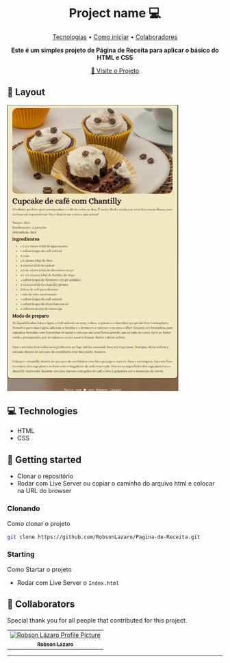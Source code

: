 <h1 align="center" style="font-weight: bold;">Project name 💻</h1>

<p align="center">
 <a href="#tech">Tecnologias</a> • 
 <a href="#started">Como iniciar</a> • 
  <a href="#colab">Colaboradores</a> 
</p>

<p align="center">
    <b>Este é um simples projeto de Página de Receita para aplicar o básico do HTML e CSS</b>
</p>

<p align="center">
     <a href="robsonlazaro.github.io/Pagina-de-Receita/">📱 Visite o Projeto</a>
</p>

<h2 id="layout">🎨 Layout</h2>

<p align="">
    <img src="./assets/image-2.png" alt="Image Example" width="400px">
</p>

<h2 id="technologies">💻 Technologies</h2>

- HTML
- CSS

<h2 id="started">🚀 Getting started</h2>

- Clonar o repositório
- Rodar com Live Server ou copiar o caminho do arquivo html e colocar na URL do browser 
<h3> Clonando</h3>

Como clonar o projeto

```bash
git clone https://github.com/RobsonLazaro/Pagina-de-Receita.git
```

<h3>Starting</h3>

Como Startar o projeto
- Rodar com Live Server o ```Index.html```


<h2 id="colab">🤝 Collaborators</h2>

Special thank you for all people that contributed for this project.

<table>
  <tr>
    <td align="center">
      <a href="#">
        <img src="https://avatars.githubusercontent.com/u/97258787?v=4" width="100px;" alt="Robson Lázaro Profile Picture"/><br>
        <sub>
          <b>Robson Lázaro</b>
        </sub>
      </a>
    </td>

  </tr>
</table>
<hr>